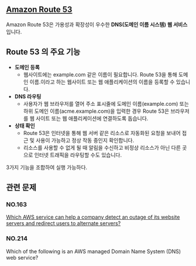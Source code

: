 ## [Amazon Route 53](https://docs.aws.amazon.com/ko_kr/Route53/latest/DeveloperGuide/Welcome.html)

Amazon Route 53은 가용성과 확장성이 우수한 **DNS(도메인 이름 시스템) 웹 서비스**입니다.

## Route 53 의 주요 기능

   * **도메인 등록**
      * 웹사이트에는 example.com 같은 이름이 필요합니다. Route 53을 통해 도메인 이름.이라고 하는 웹사이트 또는 웹 애플리케이션의 이름을 등록할 수 있습니다.
   * **DNS 라우팅**
      * 사용자가 웹 브라우저를 열어 주소 표시줄에 도메인 이름(example.com) 또는 하위 도메인 이름(acme.example.com)을 입력한 경우 Route 53은 브라우저를 웹 사이트 또는 웹 애플리케이션에 연결하도록 돕습니다.
   * **상태 확인**
      * Route 53은 인터넷을 통해 웹 서버 같은 리소스로 자동화된 요청을 보내어 접근 및 사용이 가능하고 정상 작동 중인지 확인합니다.
      * 리소스를 사용할 수 없게 될 때 알림을 수신하고 비정상 리소스가 아닌 다른 곳으로 인터넷 트래픽을 라우팅할 수도 있습니다.

3가지 기능을 조합하여 실행 가능하다.

## 관련 문제

### NO.163 
[Which AWS service can help a company detect an outage of its website servers and redirect users to alternate servers?](https://aws.amazon.com/ko/about-aws/whats-new/2013/02/11/announcing-dns-failover-for-route-53/)

### NO.214 
Which of the following is an AWS managed Domain Name System (DNS) web service?

